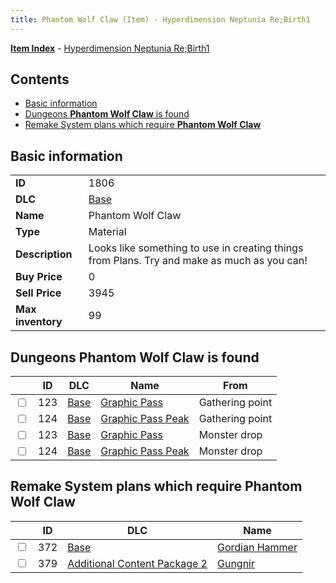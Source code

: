 ```yaml
---
title: Phantom Wolf Claw (Item) - Hyperdimension Neptunia Re;Birth1
---
```


[**Item Index**](/neptunia/rb1/item/index.html) - [Hyperdimension Neptunia Re;Birth1](/neptunia/rb1)

## Contents

- [Basic information](#basic-information)
- [Dungeons **Phantom Wolf Claw** is found](#dungeons-phantom-wolf-claw-is-found)
- [Remake System plans which require **Phantom Wolf Claw**](#remake-system-plans-which-require-phantom-wolf-claw)
## Basic information

|   |   |
| -- | -- |
| **ID** | 1806 |
| **DLC** | [Base](/neptunia/rb1/dlc/1-base.html) |
| **Name** | Phantom Wolf Claw |
| **Type** | Material |
| **Description** | Looks like something to use in creating things from Plans. Try and make as much as you can! |
| **Buy Price** | 0 |
| **Sell Price** | 3945 |
| **Max inventory** | 99 |


## Dungeons **Phantom Wolf Claw** is found

|    | ID | DLC | Name | From |
| -- | -- | --- | ---- | ---- |
| <input type="checkbox" id="rb1-dungeon-1-123" class="trackbox" /> | 123 | [Base](/neptunia/rb1/dlc/1-base.html) | [Graphic Pass](/neptunia/rb1/dungeon/1-123-graphic-pass.html) | Gathering point |
| <input type="checkbox" id="rb1-dungeon-1-124" class="trackbox" /> | 124 | [Base](/neptunia/rb1/dlc/1-base.html) | [Graphic Pass Peak](/neptunia/rb1/dungeon/1-124-graphic-pass-peak.html) | Gathering point |
| <input type="checkbox" id="rb1-dungeon-1-123" class="trackbox" /> | 123 | [Base](/neptunia/rb1/dlc/1-base.html) | [Graphic Pass](/neptunia/rb1/dungeon/1-123-graphic-pass.html) | Monster drop |
| <input type="checkbox" id="rb1-dungeon-1-124" class="trackbox" /> | 124 | [Base](/neptunia/rb1/dlc/1-base.html) | [Graphic Pass Peak](/neptunia/rb1/dungeon/1-124-graphic-pass-peak.html) | Monster drop |


## Remake System plans which require **Phantom Wolf Claw**

|    | ID | DLC | Name |
| -- | -- | --- | ---- |
| <input type="checkbox" id="rb1-quest-1-372" class="trackbox" /> | 372 | [Base](/neptunia/rb1/dlc/1-base.html) | [Gordian Hammer](/neptunia/rb1/quest/1-372-gordian-hammer.html) |
| <input type="checkbox" id="rb1-quest-11-379" class="trackbox" /> | 379 | [Additional Content Package 2](/neptunia/rb1/dlc/11-pack2.html) | [Gungnir](/neptunia/rb1/quest/11-379-gungnir.html) |
